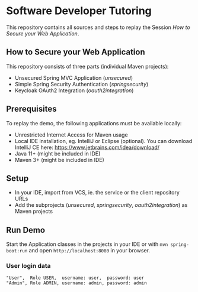 # Software Developer Tutoring

This repository contains all sources and steps to replay the Session *How to Secure your Web Application*.

## How to Secure your Web Application

This repository consists of three parts (individual Maven projects):

* Unsecured Spring MVC Application (*unsecured*)
* Simple Spring Security Authentication (*springsecurity*)
* Keycloak OAuth2 Integration (*oauth2integration*)

## Prerequisites

To replay the demo, the following applications must be available locally:

* Unrestricted Internet Access for Maven usage
* Local IDE installation, eg. IntelliJ or Eclipse (optional). You can download IntelliJ CE here: https://www.jetbrains.com/idea/download/
* Java 11+ (might be included in IDE)
* Maven 3+ (might be included in IDE)

## Setup

* In your IDE, import from VCS, ie. the service or the client repository URLs
* Add the subprojects (*unsecured*, *springsecurity*, *oauth2integration*) as Maven projects

## Run Demo

Start the Application classes in the projects in your IDE or with `mvn spring-boot:run` and 
open `http://localhost:8080` in your browser.

### User login data

```
"User",  Role USER,  username: user,  password: user
"Admin", Role ADMIN, username: admin, password: admin
```
